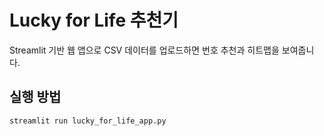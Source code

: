 # Lucky for Life 추천기

Streamlit 기반 웹 앱으로 CSV 데이터를 업로드하면 번호 추천과 히트맵을 보여줍니다.

## 실행 방법
```bash
streamlit run lucky_for_life_app.py
```
